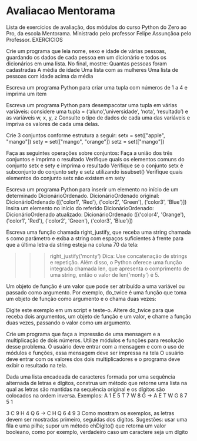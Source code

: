 # Avaliacao Mentorama
Lista de exercícios de avaliação, dos módulos do curso Python do Zero ao Pro, da escola Mentorama. Ministrado pelo professor Felipe Assunçãoa pelo Professor. 
EXERCICIOS	


Crie um programa que leia nome, sexo e idade de várias pessoas, guardando os dados de cada pessoa em um dicionário e todos os dicionários em uma lista. No final, mostre:
Quantas pessoas foram cadastradas
A média de idade
Uma lista com as mulheres
Uma lista de pessoas com idade acima da média


Escreva um programa Python para criar uma tupla com números de 1 a 4 e imprima um item

Escreva um programa Python para desempacotar uma tupla em várias variáveis: considere uma tupla = (‘aluno’,’universidade’, ‘nota’, ‘resultado’) e as variáveis w, x, y, z
Consulte o tipo de dados de cada uma das variáveis e impriva os valores de cada uma delas.


Crie 3 conjuntos conforme estrutura a seguir:
setx = set(["apple", "mango"])
sety = set(["mango", "orange"]) setz = set(["mango"])


Faça as seguintes operações sobre conjuntos:
Faça a união dos três conjuntos e imprima o resultado
Verifique quais os elementos comuns do conjunto setx e sety e imprima o resultado
Verifique se o conjunto setx é subconjunto do conjunto sety e setz utilizando issubset()
Verifique quais elementos do conjunto setx não existem em sety

Escreva um programa Python para inserir um elemento no início de um determinado DicionárioOrdenado.
DicionárioOrdenado original:
DicionárioOrdenado ([('color1', 'Red'), ('color2', 'Green'), ('color3', 'Blue')]) Insira um elemento no início do referido DicionárioOrdenado: DicionárioOrdenado atualizado:
DicionárioOrdenado ([('color4', 'Orange'), ('color1', 'Red'), ('color2', 'Green'), ('color3', 'Blue')])

Escreva uma função chamada right_justify, que receba uma string chamada s como parâmetro e exiba a string com espaços suficientes à frente para que a última letra da string esteja na coluna 70 da tela:

>>> right_justify('monty')
Dica: Use concatenação de strings e repetição. Além disso, o Python oferece uma função integrada chamada len, que apresenta o comprimento de uma string, então o valor de len('monty') é 5.


Um objeto de função é um valor que pode ser atribuído a uma variável ou passado como argumento. Por exemplo, do_twice é uma função que toma um objeto de função como argumento e o chama duas vezes:






Digite este exemplo em um script e teste-o.
Altere do_twice para que receba dois argumentos, um objeto de função e um valor, e chame a função duas vezes, passando o valor como um argumento.

Crie um programa que faça a impressão de uma mensagem e a multiplicação de dois números. Utilize módulos e funções para resolução desse problema.
O usuário deve entrar com a mensagem e com o uso de módulos e funções, essa mensagem deve ser impressa na tela
O usuário deve entrar com os valores dos dois multiplicadores e o programa deve exibir o resultado na tela.


Dada uma lista encadeada de caracteres formada por uma sequência alternada de letras e dígitos, construa um método que retorne uma lista na qual as letras são mantidas na sequência original e os dígitos são colocados na ordem inversa. Exemplos:
A 1 E 5 T 7 W 8 G → A E T W G 8 7 5 1

3 C 9 H 4 Q 6 → C H Q 6 4 9 3
Como mostram os exemplos, as letras devem ser mostradas primeiro, seguidas dos dígitos. Sugestões:
usar uma fila e uma pilha;
supor um método ehDigito() que retorna um valor booleano, como por exemplo, verdadeiro caso um caractere seja um dígito
